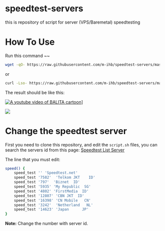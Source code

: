 # speedtest-servers
this is repository of script for server (VPS/Baremetal) speedtesting

# How To Use

Run this command ~~

```bash
wget -qO- https://raw.githubusercontent.com/m-ihb/speedtest-servers/master/script.sh | bash
```

or

```bash
curl -Lso- https://raw.githubusercontent.com/m-ihb/speedtest-servers/master/script.sh | bash
```

The result should be like this:

[![A youtube video of BALITA cartoon](https://img.youtube.com/vi/AAh-0Ij4vVY/maxresdefault.jpg)](https://www.youtube.com/watch?v=AAh-0Ij4vVY)]

![](https://cdn-blinux.s3-id-jkt-1.kilatstorage.id/post/leon/result-speed.png)

# Change the speedtest server

First you need to clone this repository, and edit the `script.sh` files, you can search the servers id from this page: [Speedtest List Server](https://williamyaps.github.io/wlmjavascript/servercli.html)

The line that you must edit:

```bash
speed() {
    speed_test '' 'Speedtest.net'
    speed_test '7582'  'Telkom JKT    ID'
    speed_test '797'  'Biznet  ID'
    speed_test '5935' 'My Republic  SG'
    speed_test '4802' 'FirstMedia  ID'
    speed_test '12807' 'CBN JKT  ID'
    speed_test '16398' 'CN Mobile   CN'
    speed_test '3242'  'Netherland   NL'
    speed_test '14623' 'Japan      JP'
}
```

**Note:** Change the number with server id.


